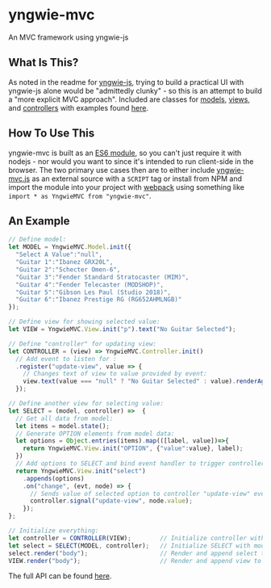 # yngwie-mvc
An MVC framework using yngwie-js

## What Is This?

As noted in the readme for [yngwie-js](https://github.com/mastergray/yngwie-js#readme), trying to build a practical UI with yngwie-js alone would be "admittedly clunky" - so this is an attempt to build a "more explicit MVC approach". Included are classes for [models](https://github.com/mastergray/yngwie-mvc/wiki/YngwieMVC.Model), [views](https://github.com/mastergray/yngwie-mvc/wiki/YngwieMVC.View), and [controllers](https://github.com/mastergray/yngwie-mvc/wiki/YngwieMVC.Controller) with examples found [here](https://github.com/mastergray/yngwie-mvc/tree/main/test).

## How To Use This

yngwie-mvc is built as an [ES6 module](https://developer.mozilla.org/en-US/docs/Web/JavaScript/Guide/Modules), so you can't just require it with nodejs - nor would you want to since it's intended to run client-side in the browser. The two primary use cases then are to either include [yngwie-mvc.js](https://github.com/mastergray/yngwie-mvc/blob/main/dist/yngwie-mvc.js) as an external source with a `SCRIPT` tag or install from NPM and import the module into your project with [webpack](https://webpack.js.org/guides/getting-started/) using something like `import * as YngwieMVC from "yngwie-mvc"`.

## An Example
```javascript
// Define model:
let MODEL = YngwieMVC.Model.init({
  "Select A Value":"null",
  "Guitar 1":"Ibanez GRX20L",
  "Guitar 2":"Schecter Omen-6",
  "Guitar 3":"Fender Standard Stratocaster (MIM)",
  "Guitar 4":"Fender Telecaster (MODSHOP)",
  "Guitar 5":"Gibson Les Paul (Studio 2018)",
  "Guitar 6":"Ibanez Prestige RG (RG652AHMLNGB)"
});

// Define view for showing selected value:
let VIEW = YngwieMVC.View.init("p").text("No Guitar Selected");

// Define "controller" for updating view:
let CONTROLLER = (view) => YngwieMVC.Controller.init()
  // Add event to listen for :
  .register("update-view", value => {
    // Changes text of view to value provided by event:
    view.text(value === "null" ? "No Guitar Selected" : value).renderAgain();
  });

// Define another view for selecting value:
let SELECT = (model, controller) =>  {
  // Get all data from model:
  let items = model.state();
  // Generate OPTION elements from model data:
  let options = Object.entries(items).map(([label, value])=>{
    return YngwieMVC.View.init("OPTION", {"value":value}, label);
  })
  // Add options to SELECT and bind event handler to trigger controller when value changes:
  return YngwieMVC.View.init("select")
    .appends(options)
    .on("change", (evt, node) => {
      // Sends value of selected option to controller "update-view" event:
      controller.signal("update-view", node.value);
    });
};

// Initialize everything:
let controller = CONTROLLER(VIEW);        // Initialize controller with view
let select = SELECT(MODEL, controller);   // Initialize SELECT with model and controller
select.render("body");                    // Render and append select to body
VIEW.render("body");                      // Render and append view to body

```

The full API can be found [here](https://github.com/mastergray/yngwie-mvc/wiki/API).
